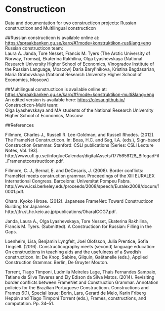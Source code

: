 # Constructicon
Data and documentation for two constructicon projects: Russian constructicon and Multilingual constructicon

##Russian constructicon 
is available online at: https://spraakbanken.gu.se/karp/#?mode=konstruktikon-rus&lang=eng
<br/>Russian constructicon team:<br/>
Laura A. Janda, Tore Nesset, Francis M. Tyers (The Arctic University of Norway, Tromsø),
Ekaterina Rakhilina, Olga Lyashevskaya (National Research University Higher School of Economics, Vinogradov Institute of the Russian Language, Moscow)
Daria Baryl'nikova, Kristina Bagdasarian, Maria Grabovskaya (National Research University Higher School of Economics, Moscow)

##Multilingual constructicon
is available online at: https://spraakbanken.gu.se/karp/#?mode=konstruktikon-multi&lang=eng<br />
An edited version is available here: https://olesar.github.io/
<br/>Constructicon-Multi team:<br/>
Olga Lyashevskaya and MA students of the National Research University Higher School of Economics, Moscow

##References
<div class="references" id="refs">
<div id="ref-fillmore_2012">
<p>Fillmore, Charles J., Russell R. Lee-Goldman, and Russell Rhodes. (2012). The FrameNet Constructicon. In: Boas, H.C. and Sag, I.A. (eds.), Sign-based Construction Grammar. Stanford: CSLI publications [Series: CSLI Lecture Notes, Vol. 193]. http://www.ufl.gu.se/infoglueCalendar/digitalAssets/1775658128_BifogadFil_Framenetconstructicon.pdf.</p>
</div>
<div id="ref-fillmore_2008">
<p>Fillmore, C. J., Bernal, E. and DeCesaris, J. (2008). Border conflicts: FrameNet meets construction grammar. Proceedings of the XIII EURALEX International Congress. Barcelona: Universitat Pompeu Fabra. http://www.icsi.berkeley.edu/proceeds/2008/speech/Euralex2008/docum/10001.pdf.</p>
</div>
<div id="ref-ohara_2012">
<p>Ohara, Kyoko Hirose. (2012). Japanese FrameNet: Toward Constructicon Building for Japanese. http://jfn.st.hc.keio.ac.jp/publications/OharaICCG7.pdf.</p>
</div>
<div id="ref-janda-cxnrus">
<p>Janda, Laura A., Olga Lyashevskaya, Tore Nesset, Ekaterina Rakhilina, Francis M. Tyers. (Submitted). A Constructicon for Russian: Filling in the Gaps.</p>
</div>
<div id="ref-loenheim-2016">
<p>Loenheim, Lisa, Benjamin Lyngfelt, Joel Olofsson, Julia Prentice, Sofia Tingsell. (2016). Constructicography meets (second) language education: On constructions in teaching aids and the usefulness of a Swedish constructicon. In: De Knop, Sabine, Gilquin, Gaëtanelle (eds.), Applied Construction Grammar. Berlin, De Gruyter Mouton.</p>
</div>
<div id="ref-torrent-2014">
<p>Torrent, Tiago Timponi, Ludmila Meireles Lage, Thais Fernandes Sampaio, Tatiane da Silva Tavares and Ely Edison da Silva Matos. (2014). Revisiting border conflicts between FrameNet and Construction Grammar. Annotation policies for the Brazilian Portuguese Constructicon. Constructions and Frames 6(1), Special Issue: Borin, Lars, Gerard de Melo, Karin Friberg Heppin and Tiago Timponi Torrent (eds.), Frames, constructions, and computation. Pp. 34–51.</p>
</div>
</div>
